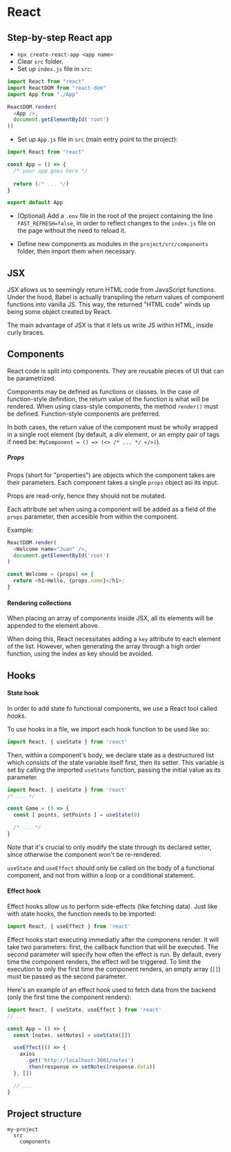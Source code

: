 # React

## Step-by-step React app

* `npx create-react-app <app name>`
* Clear `src` folder.
* Set up `index.js` file in `src`:

```javascript
import React from "react"
import ReactDOM from "react-dom"
import App from "./App"

ReactDOM.render(
  <App />,
  document.getElementById('root')
))
```

* Set up `App.js` file in `src` (main entry point to the project):

```javascript
import React from "react"

const App = () => {
  /* your app goes here */
  
  return (/* ... */)
}

export default App
```

* (Optional) Add a `.env` file in the root of the project containing the line `FAST_REFRESH=false`, in order to reflect changes to the `index.js` file on the page without the need to reload it.

* Define new components as modules in the `project/src/components` folder, then import them when necessary.

## JSX

JSX allows us to seemingly return HTML code from JavaScript functions. Under the hood, Babel is actually transpiling the return values of component functions into vanilla JS. This way, the returned "HTML code" winds up being some object created by React.

The main advantage of JSX is that it lets us write JS within HTML, inside curly braces.


## Components

React code is split into components. They are reusable pieces of UI that can be parametrized.

Components may be defined as functions or classes. In the case of function-style definition, the return value of the function is what will be rendered. When using class-style components, the method `render()` must be defined. Function-style components are preferred.

In both cases, the return value of the component must be wholly wrapped in a single root element (by default, a *div* element, or an empty pair of tags if need be: `MyComponent = () => (<> /* ... */ </>)`).

##### Props

Props (short for "properties") are objects which the component takes are their parameters. Each component takes a single `props` object asi its input.

Props are read-only, hence they should not be mutated.

Each attribute set when using a component will be added as a field of the `props` parameter, then accesible from within the component.

Example:

```javascript
ReactDOM.render(
  <Welcome name="Juan" />,
  document.getElementById('root')
)

const Welcome = (props) => {
  return <h1>Hello, {props.name}</h1>;
}
```

#### Rendering collections

When placing an array of components inside JSX, all its elements will be appended to the element above.

When doing this, React necessitates adding a `key` attribute to each element of the list. However, when generating the array through a high order function, using the index as key should be avoided.

## Hooks

#### State hook

In order to add state fo functional components, we use a React tool called *hooks*.

To use hooks in a file, we import each hook function to be used like so:

```javascript
import React, { useState } from 'react'
```

Then, within a component's body, we declare state as a destructured list which consists of the state variable itself first, then its setter. This variable is set by calling the imported `useState` function, passing the initial value as its parameter.

```javascript
import React, { useState } from 'react'
/* ... */

const Game = () => {
  const [ points, setPoints ] = useState(0)

  /* ... */
}
```

Note that it's crucial to only modify the state through its declared setter, since otherwise the component won't be re-rendered.

`useState` and `useEffect` should only be called on the body of a functional component, and not from within a loop or a conditional statement.

#### Effect hook

Effect hooks allow us to perform side-effects (like fetching data). Just like with state hooks, the function needs to be imported:

```javascript
import React, { useEffect } from 'react'
```

Effect hooks start executing immediatly after the componens render. It will take two parameters: first, the callback function that will be executed. The second parameter will specify how often the effect is run. By default, every time the component renders, the effect will be triggered. To limit the execution to only the first time the component renders, an empty array (`[]`) must be passed as the second parameter.

Here's an example of an effect hook used to fetch data from the backend (only the first time the component renders):

```javascript
import React, { useState, useEffect } from 'react'
// ...

const App = () => {
  const [notes, setNotes] = useState([])

  useEffect(() => {
    axios
      .get('http://localhost:3001/notes')
      .then(response => setNotes(response.data))
  }, [])

  // ...
}

```

## Project structure

```
my-project
  src
    components
```
